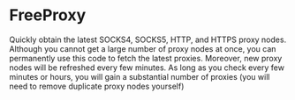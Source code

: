 # FreeProxy
Quickly obtain the latest SOCKS4, SOCKS5, HTTP, and HTTPS proxy nodes. Although you cannot get a large number of proxy nodes at once, you can permanently use this code to fetch the latest proxies. Moreover, new proxy nodes will be refreshed every few minutes. As long as you check every few minutes or hours, you will gain a substantial number of proxies (you will need to remove duplicate proxy nodes yourself)
